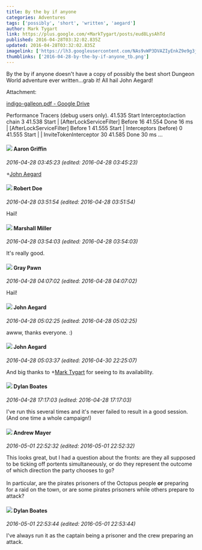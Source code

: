 ```yaml
---
title: By the by if anyone
categories: Adventures
tags: ['possibly', 'short', 'written', 'aegard']
author: Mark Tygart
link: https://plus.google.com/+MarkTygart/posts/eud8LysAhTd
published: 2016-04-28T03:32:02.835Z
updated: 2016-04-28T03:32:02.835Z
imagelink: ['https://lh3.googleusercontent.com/NAs9vWP3DVAZIyEnkZ9e9g3jJzVsSxbMDoZjhk_AFNl41OZpWxHzOg=w1200-h630-p']
thumblinks: ['2016-04-28-by-the-by-if-anyone_tb.png']
---
```


By the by if anyone doesn&#39;t have a copy of possibly the best short Dungeon World adventure ever written...grab it! All hail John Aegard!


Attachment:

<a href='https://drive.google.com/file/d/0B7cav44145d9a19iMWNVOXBtcU0/view?usp=sharing'>indigo-galleon.pdf - Google Drive</a>


Performance Tracers (debug users only). 41.535 Start Interceptor/action chain 3 41.538 Start | [AfterLockServiceFilter] Before 16 41.554 Done 16 ms | [AfterLockServiceFilter] Before 1 41.555 Start | Interceptors (before) 0 41.555 Start | | InviteTokenInterceptor 30 41.585 Done 30 ms ...
<div id='comment z13scxmaaoqfs3oj204cf1vyvlfix1rhfds'>
  <h4><img src='{{site.baseurl}}//images/avatars/103667855585775066713_photo.jpg'> Aaron Griffin</h4>
      <p><cite>2016-04-28 03:45:23 (edited: 2016-04-28 03:45:23)</cite></p>
        <p><span class="proflinkWrapper"><span class="proflinkPrefix">+</span><a class="proflink" href="https://plus.google.com/113677679278469240206" oid="113677679278469240206">John Aegard</a></span>​</p>
</div>
        

<div id='comment z13scxmaaoqfs3oj204cf1vyvlfix1rhfds'>
  <h4><img src='{{site.baseurl}}//images/avatars/105487846931822189120_photo.jpg'> Robert Doe</h4>
      <p><cite>2016-04-28 03:51:54 (edited: 2016-04-28 03:51:54)</cite></p>
        <p>Hail!</p>
</div>
        

<div id='comment z13scxmaaoqfs3oj204cf1vyvlfix1rhfds'>
  <h4><img src='{{site.baseurl}}//images/avatars/113927217394445366066_photo.jpg'> Marshall Miller</h4>
      <p><cite>2016-04-28 03:54:03 (edited: 2016-04-28 03:54:03)</cite></p>
        <p>It&#39;s really good.</p>
</div>
        

<div id='comment z13scxmaaoqfs3oj204cf1vyvlfix1rhfds'>
  <h4><img src='{{site.baseurl}}//images/avatars/101426386622372860909_photo.jpg'> Gray Pawn</h4>
      <p><cite>2016-04-28 04:07:02 (edited: 2016-04-28 04:07:02)</cite></p>
        <p>Hail!</p>
</div>
        

<div id='comment z13scxmaaoqfs3oj204cf1vyvlfix1rhfds'>
  <h4><img src='{{site.baseurl}}//images/avatars/113677679278469240206_photo.jpg'> John Aegard</h4>
      <p><cite>2016-04-28 05:02:25 (edited: 2016-04-28 05:02:25)</cite></p>
        <p>awww, thanks everyone.  :)</p>
</div>
        

<div id='comment z13scxmaaoqfs3oj204cf1vyvlfix1rhfds'>
  <h4><img src='{{site.baseurl}}//images/avatars/113677679278469240206_photo.jpg'> John Aegard</h4>
      <p><cite>2016-04-28 05:03:37 (edited: 2016-04-30 22:25:07)</cite></p>
        <p>And big thanks to <span class="proflinkWrapper"><span class="proflinkPrefix">+</span><a class="proflink" href="https://plus.google.com/118088719859349999400" oid="118088719859349999400">Mark Tygart</a></span>​ for seeing to its availability.</p>
</div>
        

<div id='comment z13scxmaaoqfs3oj204cf1vyvlfix1rhfds'>
  <h4><img src='{{site.baseurl}}//images/avatars/104977908596381674248_photo.jpg'> Dylan Boates</h4>
      <p><cite>2016-04-28 17:17:03 (edited: 2016-04-28 17:17:03)</cite></p>
        <p>I&#39;ve run this several times and it&#39;s never failed to result in a good session. (And one time a whole campaign!)</p>
</div>
        

<div id='comment z13scxmaaoqfs3oj204cf1vyvlfix1rhfds'>
  <h4><img src='{{site.baseurl}}//images/avatars/102221863334231581815_photo.jpg'> Andrew Mayer</h4>
      <p><cite>2016-05-01 22:52:32 (edited: 2016-05-01 22:52:32)</cite></p>
        <p>This looks great, but I had a question about the fronts: are they all supposed to be ticking off portents simultaneously, or do they represent the outcome of which direction the party chooses to go?<br /><br />In particular, are the pirates prisoners of the Octopus people <b>or</b> preparing for a raid on the town, or are some pirates prisoners while others prepare to attack?</p>
</div>
        

<div id='comment z13scxmaaoqfs3oj204cf1vyvlfix1rhfds'>
  <h4><img src='{{site.baseurl}}//images/avatars/104977908596381674248_photo.jpg'> Dylan Boates</h4>
      <p><cite>2016-05-01 22:53:44 (edited: 2016-05-01 22:53:44)</cite></p>
        <p>I&#39;ve always run it as the captain being a prisoner and the crew preparing an attack.</p>
</div>
        